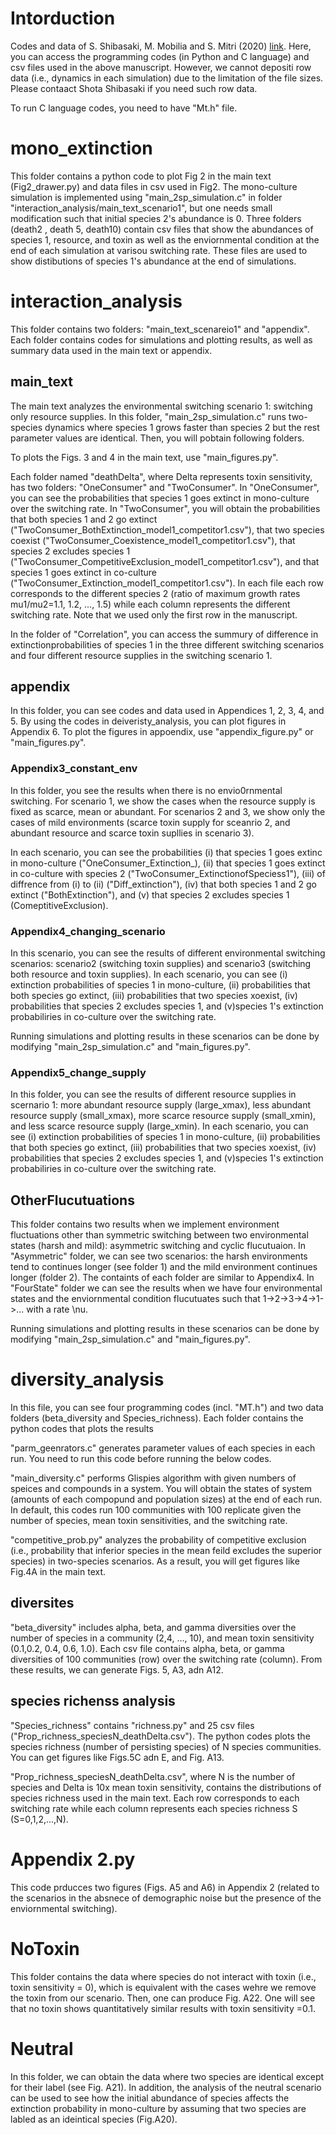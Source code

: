 # Intorduction
Codes and data of S. Shibasaki, M. Mobilia and S. Mitri (2020) [link](https://arxiv.org/abs/2007.12090).
Here, you can access the programming codes (in Python and C language) and csv files used in the above manuscript. However, we cannot depositi row data (i.e., dynamics in each simulation) due to the limitation of the file sizes. Please contaact Shota Shibasaki if you need such row data.

To run C language codes, you need to have "Mt.h" file.


# mono_extinction
This folder contains a python code to plot Fig 2 in the main text (Fig2_drawer.py) and data files in csv used in Fig2. The mono-culture simulation is implemented using "main_2sp_simulation.c" in folder "interaction_analysis/main_text_scenario1", but one needs small modification such that initial species 2's abundance is 0. Three folders (death2 , death 5, death10) contain csv files that show the abundances of species 1, resource, and toxin as well as the enviornmental condition at the end of each simulation at varisou switching rate. These files are used to show distibutions of species 1's abundance at the end of simulations.

# interaction_analysis
This folder contains two folders: "main_text_scenareio1" and "appendix". Each folder contains codes for simulations and plotting results, as well as summary data used in the main text or appendix.

##  main_text
The main text analyzes the environmental switching scenario 1: switching only resource supplies. In this folder, "main_2sp_simulation.c" runs two-species dynamics where species 1 grows faster than species 2 but the rest parameter values are identical. Then, you will pobtain following folders.

To plots the Figs. 3 and 4 in the main text, use "main_figures.py".

Each folder named "deathDelta", where Delta represents toxin sensitivity, has two folders: "OneConsumer" and "TwoConsumer". In "OneConsumer", you can see the probabilities that species 1 goes extinct in mono-culture over the switching rate. In "TwoConsumer", you will obtain the probabilities that both species 1 and 2 go extinct ("TwoConsumer_BothExtinction_model1_competitor1.csv"), that two species coexist ("TwoConsumer_Coexistence_model1_competitor1.csv"), that species 2 excludes species 1 ("TwoConsumer_CompetitiveExclusion_model1_competitor1.csv"), and that species 1 goes extinct in co-culture ("TwoConsumer_Extinction_model1_competitor1.csv"). In each file each row corresponds to the different species 2 (ratio of maximum growth rates mu1/mu2=1.1, 1.2, ..., 1.5) while each column represents the different switching rate. Note that we used only the first row in the manuscript.

In the folder of "Correlation", you can access the summury of difference in extinctionprobabilities of species 1 in the three different switching scenarios and four different resource supplies in the switching scenario 1.

## appendix
In this folder, you can see codes and data used in Appendices 1, 2, 3, 4, and 5. 
By using the codes in deiveristy_analysis, you can plot figures in Appendix 6.
To plot the figures in appoendix, use "appendix_figure.py" or "main_figures.py".

### Appendix3_constant_env
In this folder, you see the results when there is no envio0rnmental switching. For scenario 1, we show the cases when the resource supply is fixed as scarce, mean or abundant. For scenarios 2 and 3, we show only the cases of mild environments (scarce toxin supply for sceanrio 2, and abundant resource and scarce toxin supllies in scenario 3).

In each scenario, you can see the probabilities (i) that species 1 goes extinc in mono-culture ("OneConsumer_Extinction_), (ii) that species 1 goes extinct in co-culture with species 2 ("TwoConsumer_ExtinctionofSpeciess1"), (iii) of diffrence from (i) to (ii) ("Diff_extinction"), (iv) that both species 1 and 2 go extinct ("BothExtinction"), and (v) that species 2 excludes species 1 (ComeptitiveExclusion). 

### Appendix4_changing_scenario
In this scenario, you can see the results of different environmental switching scenarios: scenario2 (switching toxin supplies) and scenario3 (switching both resource and toxin supplies). In each scenario, you can see (i) extinction probabilities of species 1 in mono-culture, (ii) probabilities that both species go extinct, (iii) probabilities that two species xoexist, (iv) probabilities that species 2 excludes species 1, and (v)species 1's extinction probabiliries in co-culture over the switching rate.

Running simulations and plotting results in these scenarios can be done by modifying "main_2sp_simulation.c" and "main_figures.py".

### Appendix5_change_supply
In this folder, you can see the results of different resource supplies in scernario 1: more abundant resource supply (large_xmax), less abundant resource supply (small_xmax), more scarce resource supply (small_xmin), and less scarce resource supply (large_xmin). In each scenario, you can see (i) extinction probabilities of species 1 in mono-culture, (ii) probabilities that both species go extinct, (iii) probabilities that two species xoexist, (iv) probabilities that species 2 excludes species 1, and (v)species 1's extinction probabiliries in co-culture over the switching rate.

## OtherFlucutuations
This folder contains two results when we implement environment fluctuations other than symmetric switching between two environmental states (harsh and mild): asymmetric switching and cyclic flucutuaion. In "Asymmetric" folder, we can see two scenarios: the harsh environments tend to continues longer (see folder 1) and the mild environment continues longer (folder 2). The containts of each folder are similar to Appendix4. In "FourState" folder we can see the results when we have four environmental states and the enviornmental condition flucutuates such that 1->2->3->4->1->... with a rate \nu.

Running simulations and plotting results in these scenarios can be done by modifying "main_2sp_simulation.c" and "main_figures.py".



# diversity_analysis
In this file, you can see four programming codes (incl. "MT.h") and two data folders (beta_diversity and Species_richness). Each folder contains the python codes that plots the results 

"parm_geenrators.c" generates parameter values of each species in each run. You need to run this code before running the below codes.

"main_diversity.c" performs Glispies algorithm with given numbers of speices and compounds in a system. You will obtain the states of system (amounts of each compopund and population sizes) at the end of each run. In default, this codes run 100  communities with 100 replicate given the number of species, mean toxin sensitivities, and the switching rate.

"competitive_prob.py" analyzes the probability of competitive exclusion (i.e., probability that inferior species in the mean feild excludes the superior species) in two-species scenarios. As a result, you will get figures like Fig.4A in the main text.


## diversites
"beta_diversity" includes alpha, beta, and gamma diversities over the number of species in a community (2,4, ..., 10), and mean toxin sensitivity (0.1,0.2, 0.4, 0.6, 1.0). Each csv file contains alpha, beta, or gamma diversities of 100 communities (row) over the switching rate (column). From these results, we can generate Figs. 5, A3, adn A12.



## species richenss analysis
"Species_richness" contains "richness.py" and 25 csv files ("Prop_richness_speciesN_deathDelta.csv"). The python codes plots the species richness (number of persisting species) of N species communities. You can get figures like Figs.5C adn E, and Fig. A13.

"Prop_richness_speciesN_deathDelta.csv", where N is the number of species and Delta is 10x mean toxin sensitivity, contains the distributions of species richness used in the main text. Each row corresponds to each switching rate while each column represents each species richness S (S=0,1,2,...,N). 


# Appendix 2.py
This code prducces two figures (Figs. A5 and A6) in Appendix 2 (related to the scenarios in the absnece of demographic noise but the presence of the enviornmental switching).

# NoToxin
This folder contains the data where species do not interact with toxin (i.e., toxin sensitivity = 0), which is equivalent with the cases wehre we remove the toxin from our scenario. Then, one can produce Fig. A22. One will see that no toxin shows quantitatively similar results with toxin sensitivity =0.1.

# Neutral 
In this folder, we can obtain the data where two species are identical except for their label (see Fig. A21). In addition, the analysis of the neutral scenario can be used to see how the initial abundance of species affects the extinction probability in mono-culture by assuming that two species are labled as an ideintical species (Fig.A20).
